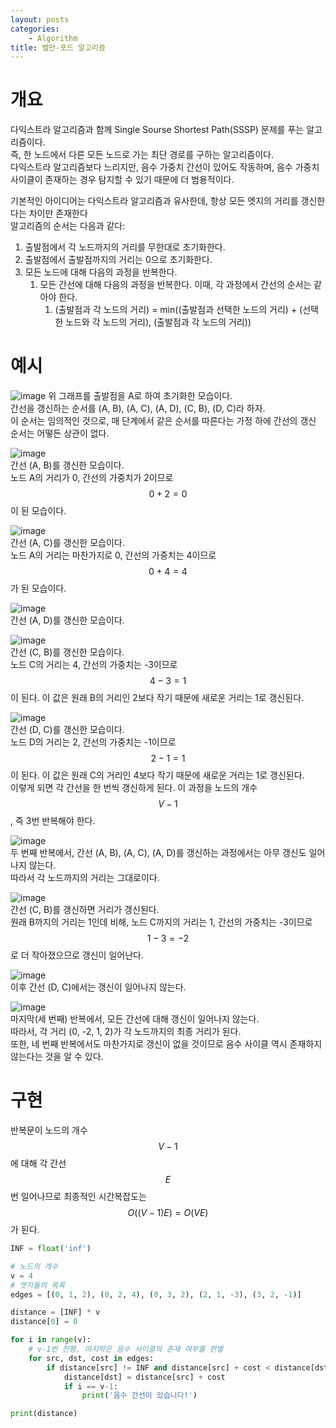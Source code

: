 ```yaml
---
layout: posts
categories:
    - Algorithm
title: 벨만-포드 알고리즘
---
```


# 개요
다익스트라 알고리즘과 함께 Single Sourse Shortest Path(SSSP) 문제를 푸는 알고리즘이다.  
즉, 한 노드에서 다른 모든 노드로 가는 최단 경로를 구하는 알고리즘이다.  
다익스트라 알고리즘보다 느리지만, 음수 가중치 간선이 있어도 작동하며, 음수 가중치 사이클이 존재하는 경우 탐지할 수 있기 때문에 더 범용적이다.

기본적인 아이디어는 다익스트라 알고리즘과 유사한데, 항상 모든 엣지의 거리를 갱신한다는 차이만 존재한다  
알고리즘의 순서는 다음과 같다:  
1. 출발점에서 각 노드까지의 거리를 무한대로 초기화한다.  
2. 출발점에서 출발점까지의 거리는 0으로 초기화한다.  
3. 모든 노드에 대해 다음의 과정을 반복한다.  
    1. 모든 간선에 대해 다음의 과정을 반복한다. 이때, 각 과정에서 간선의 순서는 같아야 한다.  
        1. (출발점과 각 노드의 거리) = min((출발점과 선택한 노드의 거리) + (선택한 노드와 각 노드의 거리), (출발점과 각 노드의 거리))

# 예시
![image](https://user-images.githubusercontent.com/81351829/217701463-fa6f458a-25fc-4616-b61f-2e85a2cc4266.png)
위 그래프를 출발점을 A로 하여 초기화한 모습이다.  
간선을 갱신하는 순서를 (A, B), (A, C), (A, D), (C, B), (D, C)라 하자.  
이 순서는 임의적인 것으로, 매 단계에서 같은 순서를 따른다는 가정 하에 간선의 갱신 순서는 어떻든 상관이 없다.

![image](https://user-images.githubusercontent.com/81351829/217701531-b6696026-14f6-4cc9-9680-1bc226520945.png)  
간선 (A, B)를 갱신한 모습이다.  
노드 A의 거리가 0, 간선의 가중치가 2이므로 $$0+2=0$$이 된 모습이다.

![image](https://user-images.githubusercontent.com/81351829/217701724-bbb4602c-d27b-450b-b2f4-e7325726c51a.png)  
간선 (A, C)를 갱신한 모습이다.  
노드 A의 거리는 마찬가지로 0, 간선의 가중치는 4이므로 $$0+4=4$$가 된 모습이다.

![image](https://user-images.githubusercontent.com/81351829/217701805-31ce4aff-00e6-4672-8056-5fd3161261e0.png)  
간선 (A, D)를 갱신한 모습이다.

![image](https://user-images.githubusercontent.com/81351829/217701930-ec5d8599-b7f6-4e84-b626-32256ae9d3bd.png)  
간선 (C, B)를 갱신한 모습이다.  
노드 C의 거리는 4, 간선의 가중치는 -3이므로 $$4-3=1$$이 된다. 이 값은 원래 B의 거리인 2보다 작기 때문에 새로운 거리는 1로 갱신된다.

![image](https://user-images.githubusercontent.com/81351829/217702096-200231c9-d59f-48f3-991c-1fc20d02bcde.png)  
간선 (D, C)를 갱신한 모습이다.  
노드 D의 거리는 2, 간선의 가중치는 -1이므로 $$2-1=1$$이 된다. 이 값은 원래 C의 거리인 4보다 작기 때문에 새로운 거리는 1로 갱신된다.  
이렇게 되면 각 간선을 한 번씩 갱신하게 된다. 이 과정을 노드의 개수 $$V-1$$, 즉 3번 반복해야 한다.

![image](https://user-images.githubusercontent.com/81351829/217702452-9f9e3626-a793-4e56-9a70-5788be9d6262.png)  
두 번째 반복에서, 간선 (A, B), (A, C), (A, D)를 갱신하는 과정에서는 아무 갱신도 일어나지 않는다.  
따라서 각 노드까지의 거리는 그대로이다.

![image](https://user-images.githubusercontent.com/81351829/217702681-d3f0e9ba-9bed-469c-8196-a61a1759b681.png)  
간선 (C, B)를 갱신하면 거리가 갱신된다.  
원래 B까지의 거리는 1인데 비해, 노드 C까지의 거리는 1, 간선의 가중치는 -3이므로 $$1-3=-2$$로 더 작아졌으므로 갱신이 일어난다.

![image](https://user-images.githubusercontent.com/81351829/217702886-2118769b-b285-4197-b5ae-b056b25bcbd3.png)  
이후 간선 (D, C)에서는 갱신이 일어나지 않는다.

![image](https://user-images.githubusercontent.com/81351829/217702973-1d442858-11c4-4197-aae2-1ac6ff1f935c.png)  
마지막(세 번째) 반복에서, 모든 간선에 대해 갱신이 일어나지 않는다.  
따라서, 각 거리 (0, -2, 1, 2)가 각 노드까지의 최종 거리가 된다.  
또한, 네 번째 반복에서도 마찬가지로 갱신이 없을 것이므로 음수 사이클 역시 존재하지 않는다는 것을 알 수 있다.

# 구현
반복문이 노드의 개수 $$V-1$$에 대해 각 간선 $$E$$번 일어나므로 최종적인 시간복잡도는 $$O((V-1)E)=O(VE)$$가 된다.

```python
INF = float('inf')

# 노드의 개수
v = 4
# 엣지들의 목록
edges = [(0, 1, 2), (0, 2, 4), (0, 3, 2), (2, 1, -3), (3, 2, -1)]

distance = [INF] * v
distance[0] = 0

for i in range(v):
    # v-1번 진행, 마지막은 음수 사이클의 존재 여부를 판별
    for src, dst, cost in edges:
        if distance[src] != INF and distance[src] + cost < distance[dst]:
            distance[dst] = distance[src] + cost
            if i == v-1:
                print('음수 간선이 있습니다!')

print(distance)
```
